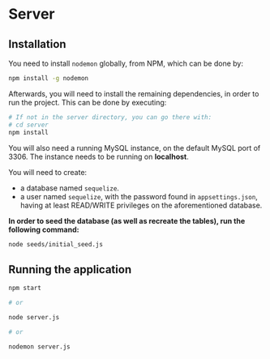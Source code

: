 # Server

## Installation

You need to install `nodemon` globally, from NPM, which can be done by:

```bash
npm install -g nodemon
```

Afterwards, you will need to install the remaining dependencies, in order to
run the project. This can be done by executing:

```bash
# If not in the server directory, you can go there with:
# cd server
npm install
```

You will also need a running MySQL instance, on the default MySQL port of 3306.
The instance needs to be running on **localhost**.

You will need to create:

* a database named `sequelize`.
* a user named `sequelize`, with the password found in `appsettings.json`, having
at least READ/WRITE privileges on the aforementioned database.

**In order to seed the database (as well as recreate the tables), run the following
command:**

```bash
node seeds/initial_seed.js
```

## Running the application

```bash
npm start

# or

node server.js

# or

nodemon server.js
```


